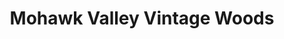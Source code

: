 ---
title: "Mohawk Valley Vintage Woods"
url: /fort-plain/mohawk-valley-vintage-woods/
shop: Eisenwaren
---